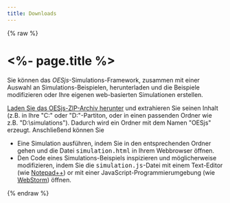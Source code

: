 ```yaml
---
title: Downloads
---
```

{% raw %}
<div id="between-head-and-foot">
  <main>
	<h1 id="page-title"><%- page.title %></h1>
<p>Sie können das <i>OESjs</i>-Simulations-Framework, zusammen mit einer Auswahl an Simulations-Beispielen, herunterladen und die Beispiele modifizieren oder Ihre eigenen web-basierten Simulationen erstellen.</p>

<p><a href="OESjs-1.3e.zip">Laden Sie das OESjs-ZIP-Archiv herunter</a> und extrahieren Sie seinen Inhalt (z.B. in Ihre "C:" oder "D:"-Partiton, oder in einen passenden Ordner wie z.B. "D:\simulations"). Dadurch wird ein Ordner mit dem Namen "OESjs" erzeugt. Anschließend können Sie</p>

<ul><li>Eine Simulation ausführen, indem Sie in den entsprechenden Ordner gehen und die Datei <kbd>simulation.html</kbd> in Ihrem Webbrowser öffnen.</li>
	<li>Den Code eines Simulations-Beispiels inspizieren und möglicherweise modifizieren, indem Sie die <kbd>simulation.js</kbd>-Datei mit einem Text-Editor (wie <a href="https://notepad-plus-plus.org/download/">Notepad++</a>) or mit einer JavaScript-Programmierumgebung (wie <a href="https://www.jetbrains.com/webstorm/">WebStorm</a>) öffnen.</li>
</ul>
  </main>
  </div>
  {% endraw %}